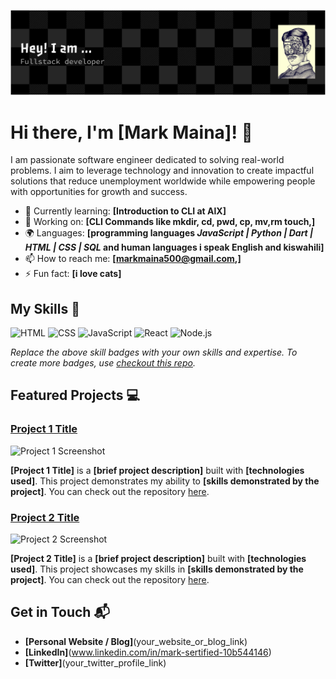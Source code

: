 ![Header](github-header-banner.png)

# Hi there, I'm [Mark Maina]! 👋

I am passionate software engineer dedicated to solving real-world problems. I aim to leverage technology and innovation to create impactful solutions that reduce unemployment worldwide while empowering people with opportunities for growth and success.

- 🌱 Currently learning: **[Introduction to CLI at AlX]**
- 🔭 Working on: **[CLI Commands like mkdir, cd, pwd, cp, mv,rm touch,]**
- 🌍 Languages: **[programming languages *JavaScript | Python | Dart | HTML | CSS | SQL* and human languages i speak English and kiswahili]**
- 📫 How to reach me: **[markmaina500@gmail.com,]**
- ⚡ Fun fact: **[i love cats]**

## My Skills 🧠

![HTML](https://img.shields.io/badge/-HTML-E34F26?style=flat-square&logo=html5&logoColor=white)
![CSS](https://img.shields.io/badge/-CSS-1572B6?style=flat-square&logo=css3&logoColor=white)
![JavaScript](https://img.shields.io/badge/-JavaScript-F7DF1E?style=flat-square&logo=javascript&logoColor=black)
![React](https://img.shields.io/badge/-React-61DAFB?style=flat-square&logo=react&logoColor=black)
![Node.js](https://img.shields.io/badge/-Node.js-339933?style=flat-square&logo=node.js&logoColor=white)

*Replace the above skill badges with your own skills and expertise. To create more badges, use [checkout this repo](https://github.com/alexandresanlim/Badges4-README.md-Profile).*

## Featured Projects 💻

### [Project 1 Title](project_1_link)

![Project 1 Screenshot](project_1_screenshot_url)

**[Project 1 Title]** is a **[brief project description]** built with **[technologies used]**. This project demonstrates my ability to **[skills demonstrated by the project]**. You can check out the repository [here](project_1_repository_link).

### [Project 2 Title](project_2_link)

![Project 2 Screenshot](project_2_screenshot_url)

**[Project 2 Title]** is a **[brief project description]** built with **[technologies used]**. This project showcases my skills in **[skills demonstrated by the project]**. You can check out the repository [here](project_2_repository_link).

## Get in Touch 📬

- **[Personal Website / Blog]**(your_website_or_blog_link)
- **[LinkedIn]**(www.linkedin.com/in/mark-sertified-10b544146)
- **[Twitter]**(your_twitter_profile_link)



